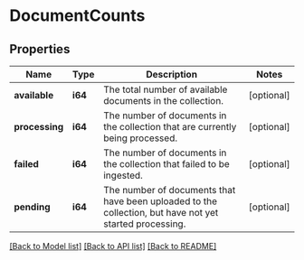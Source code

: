 # DocumentCounts

## Properties
Name | Type | Description | Notes
------------ | ------------- | ------------- | -------------
**available** | **i64** | The total number of available documents in the collection. | [optional] 
**processing** | **i64** | The number of documents in the collection that are currently being processed. | [optional] 
**failed** | **i64** | The number of documents in the collection that failed to be ingested. | [optional] 
**pending** | **i64** | The number of documents that have been uploaded to the collection, but have not yet started processing. | [optional] 

[[Back to Model list]](../README.md#documentation-for-models) [[Back to API list]](../README.md#documentation-for-api-endpoints) [[Back to README]](../README.md)



